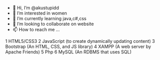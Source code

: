 - 👋 Hi, I’m @akustupidd
- 👀 I’m interested in women 
- 🌱 I’m currently learning java,c#,css
- 💞️ I’m looking to collaborate on website
- 📫 How to reach me ...

<!---
akustupidd/akustupidd is a ✨ special ✨ repository because its `README.md` (this file) appears on your GitHub profile.
You can click the Preview link to take a look at your changes.
--->
1 HTML5/CSS3
2 JavaScript (to create dynamically updating content)
3 Bootstrap (An HTML, CSS, and JS library)
4 XAMPP (A web server by Apache Friends)
5 Php
6 MySQL (An RDBMS that uses SQL)


